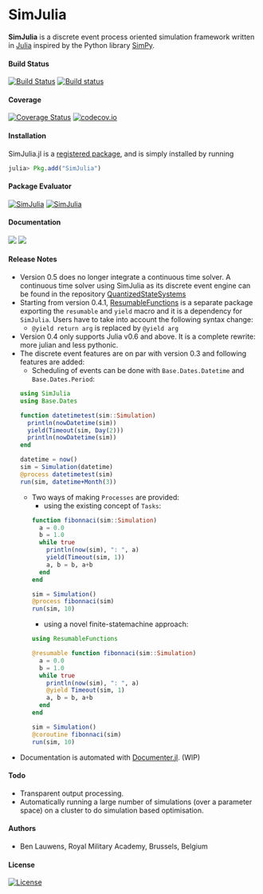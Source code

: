 SimJulia
========

**SimJulia** is a discrete event process oriented simulation framework written in [Julia](http://julialang.org/) inspired by the Python library [SimPy](https://simpy.readthedocs.io/).

#### Build Status

[![Build Status](https://travis-ci.org/BenLauwens/SimJulia.jl.svg?branch=master)](https://travis-ci.org/BenLauwens/SimJulia.jl)
[![Build status](https://ci.appveyor.com/api/projects/status/djuiegytv44pr54c/branch/master?svg=true)](https://ci.appveyor.com/project/BenLauwens/simjulia-jl)


#### Coverage

[![Coverage Status](https://coveralls.io/repos/BenLauwens/SimJulia.jl/badge.svg?branch=master)](https://coveralls.io/r/BenLauwens/SimJulia.jl?branch=master)
[![codecov.io](http://codecov.io/github/BenLauwens/SimJulia.jl/coverage.svg?branch=master)](http://codecov.io/github/BenLauwens/SimJulia.jl?branch=master)


#### Installation

SimJulia.jl is a [registered package](http://pkg.julialang.org), and is simply installed by running

```julia
julia> Pkg.add("SimJulia")
```


#### Package Evaluator

[![SimJulia](http://pkg.julialang.org/badges/SimJulia_0.5.svg)](http://pkg.julialang.org/?pkg=SimJulia&ver=0.5)
[![SimJulia](http://pkg.julialang.org/badges/SimJulia_0.6.svg)](http://pkg.julialang.org/?pkg=SimJulia&ver=0.6)

#### Documentation

[![](https://img.shields.io/badge/docs-stable-blue.svg)](https://BenLauwens.github.io/SimJulia.jl/stable)
[![](https://img.shields.io/badge/docs-latest-blue.svg)](https://BenLauwens.github.io/SimJulia.jl/latest)


#### Release Notes

* Version 0.5 does no longer integrate a continuous time solver. A continuous time solver using SimJulia as its discrete event engine can be found in the repository [QuantizedStateSystems](https://github.com/BenLauwens/QuantizedStateSystems.jl.git)
* Starting from version 0.4.1, [ResumableFunctions](https://github.com/BenLauwens/ResumableFunctions.jl.git) is a separate package exporting the `resumable` and `yield` macro and it is a dependency for `SimJulia`. Users have to take into account the following syntax change:
  * `@yield return arg` is replaced by `@yield arg`
* Version 0.4 only supports Julia v0.6 and above. It is a complete rewrite: more julian and less pythonic.
* The discrete event features are on par with version 0.3 and following features are added:
  * Scheduling of events can be done with `Base.Dates.Datetime` and `Base.Dates.Period`:
  ```julia
  using SimJulia
  using Base.Dates

  function datetimetest(sim::Simulation)
    println(nowDatetime(sim))
    yield(Timeout(sim, Day(2)))
    println(nowDatetime(sim))
  end

  datetime = now()
  sim = Simulation(datetime)
  @process datetimetest(sim)
  run(sim, datetime+Month(3))
  ```
  * Two ways of making `Processes` are provided:
    - using the existing concept of `Tasks`:
    ```julia
    function fibonnaci(sim::Simulation)
      a = 0.0
      b = 1.0
      while true
        println(now(sim), ": ", a)
        yield(Timeout(sim, 1))
        a, b = b, a+b
      end
    end

    sim = Simulation()
    @process fibonnaci(sim)
    run(sim, 10)
    ```
    - using a novel finite-statemachine approach:
    ```julia
    using ResumableFunctions

    @resumable function fibonnaci(sim::Simulation)
      a = 0.0
      b = 1.0
      while true
        println(now(sim), ": ", a)
        @yield Timeout(sim, 1)
        a, b = b, a+b
      end
    end

    sim = Simulation()
    @coroutine fibonnaci(sim)
    run(sim, 10)
    ```
* Documentation is automated with [Documenter.jl](https://github.com/JuliaDocs/Documenter.jl). (WIP)


#### Todo

* Transparent output processing.
* Automatically running a large number of simulations (over a parameter space) on a cluster to do simulation based optimisation.


#### Authors

* Ben Lauwens, Royal Military Academy, Brussels, Belgium


#### License

[![License](http://img.shields.io/badge/license-MIT-brightgreen.svg?style=flat)](LICENSE.md)
